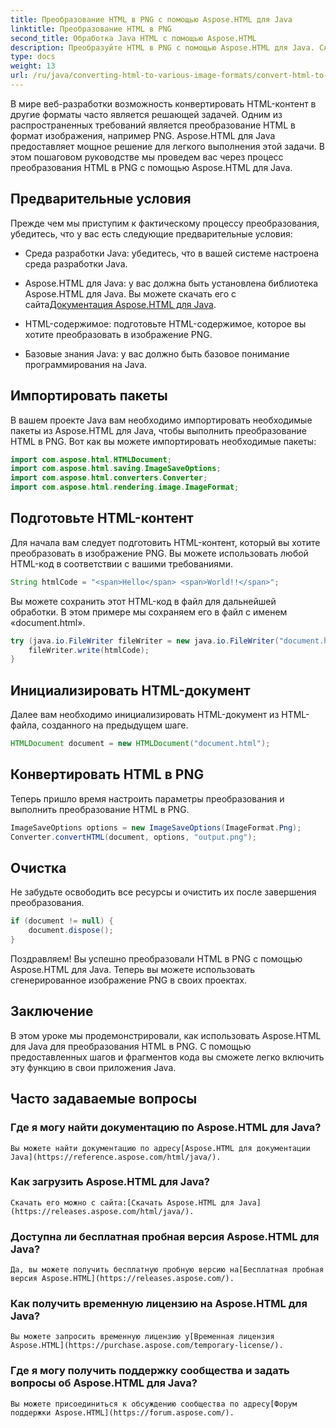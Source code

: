 ```yaml
---
title: Преобразование HTML в PNG с помощью Aspose.HTML для Java
linktitle: Преобразование HTML в PNG
second_title: Обработка Java HTML с помощью Aspose.HTML
description: Преобразуйте HTML в PNG с помощью Aspose.HTML для Java. Следуйте нашему пошаговому руководству, чтобы легко преобразовать HTML в PNG. Начните сегодня!
type: docs
weight: 13
url: /ru/java/converting-html-to-various-image-formats/convert-html-to-png/
---
```


В мире веб-разработки возможность конвертировать HTML-контент в другие форматы часто является решающей задачей. Одним из распространенных требований является преобразование HTML в формат изображения, например PNG. Aspose.HTML для Java предоставляет мощное решение для легкого выполнения этой задачи. В этом пошаговом руководстве мы проведем вас через процесс преобразования HTML в PNG с помощью Aspose.HTML для Java.

## Предварительные условия

Прежде чем мы приступим к фактическому процессу преобразования, убедитесь, что у вас есть следующие предварительные условия:

- Среда разработки Java: убедитесь, что в вашей системе настроена среда разработки Java.

-  Aspose.HTML для Java: у вас должна быть установлена библиотека Aspose.HTML для Java. Вы можете скачать его с сайта[Документация Aspose.HTML для Java](https://reference.aspose.com/html/java/).

- HTML-содержимое: подготовьте HTML-содержимое, которое вы хотите преобразовать в изображение PNG.

- Базовые знания Java: у вас должно быть базовое понимание программирования на Java.

## Импортировать пакеты

В вашем проекте Java вам необходимо импортировать необходимые пакеты из Aspose.HTML для Java, чтобы выполнить преобразование HTML в PNG. Вот как вы можете импортировать необходимые пакеты:

```java
import com.aspose.html.HTMLDocument;
import com.aspose.html.saving.ImageSaveOptions;
import com.aspose.html.converters.Converter;
import com.aspose.html.rendering.image.ImageFormat;
```

## Подготовьте HTML-контент

Для начала вам следует подготовить HTML-контент, который вы хотите преобразовать в изображение PNG. Вы можете использовать любой HTML-код в соответствии с вашими требованиями.

```java
String htmlCode = "<span>Hello</span> <span>World!!</span>";
```

Вы можете сохранить этот HTML-код в файл для дальнейшей обработки. В этом примере мы сохраняем его в файл с именем «document.html».

```java
try (java.io.FileWriter fileWriter = new java.io.FileWriter("document.html")) {
    fileWriter.write(htmlCode);
}
```

## Инициализировать HTML-документ

Далее вам необходимо инициализировать HTML-документ из HTML-файла, созданного на предыдущем шаге.

```java
HTMLDocument document = new HTMLDocument("document.html");
```

## Конвертировать HTML в PNG

Теперь пришло время настроить параметры преобразования и выполнить преобразование HTML в PNG.

```java
ImageSaveOptions options = new ImageSaveOptions(ImageFormat.Png);
Converter.convertHTML(document, options, "output.png");
```

## Очистка

Не забудьте освободить все ресурсы и очистить их после завершения преобразования.

```java
if (document != null) {
    document.dispose();
}
```

Поздравляем! Вы успешно преобразовали HTML в PNG с помощью Aspose.HTML для Java. Теперь вы можете использовать сгенерированное изображение PNG в своих проектах.

## Заключение

В этом уроке мы продемонстрировали, как использовать Aspose.HTML для Java для преобразования HTML в PNG. С помощью предоставленных шагов и фрагментов кода вы сможете легко включить эту функцию в свои приложения Java.

## Часто задаваемые вопросы

### Где я могу найти документацию по Aspose.HTML для Java?
    Вы можете найти документацию по адресу[Aspose.HTML для документации Java](https://reference.aspose.com/html/java/).

### Как загрузить Aspose.HTML для Java?
    Скачать его можно с сайта:[Скачать Aspose.HTML для Java](https://releases.aspose.com/html/java/).

### Доступна ли бесплатная пробная версия Aspose.HTML для Java?
    Да, вы можете получить бесплатную пробную версию на[Бесплатная пробная версия Aspose.HTML](https://releases.aspose.com/).

### Как получить временную лицензию на Aspose.HTML для Java?
    Вы можете запросить временную лицензию у[Временная лицензия Aspose.HTML](https://purchase.aspose.com/temporary-license/).

### Где я могу получить поддержку сообщества и задать вопросы об Aspose.HTML для Java?
    Вы можете присоединиться к обсуждению сообщества по адресу[Форум поддержки Aspose.HTML](https://forum.aspose.com/).